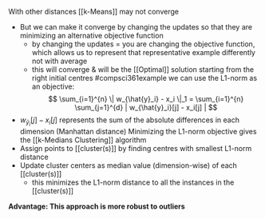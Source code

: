 With other distances [[k-Means]] may not converge
- But we can make it converge by changing the updates so that they are minimizing an alternative objective function
	- by changing the updates = you are changing the objective function, which allows us to represent that representative example differently not with average
	- this will converge & will be the [[Optimal]] solution starting from the right initial centres
#compsci361example we can use the L1-norm as an objective:
$$
\sum_{i=1}^{n} \| w_{\hat{y}_i} - x_i \|_1 = \sum_{i=1}^{n} \sum_{j=1}^{d} | w_{\hat{y}_i}[j] - x_i[j] | 
$$
- $w_{\hat{y}_i}[j] - x_i[j]$ represents the sum of the absolute differences in each dimension (Manhattan distance)
Minimizing the L1-norm objective gives the [[k-Medians Clustering]] algorithm
- Assign points to [[cluster(s)]] by finding centres with smallest L1-norm distance
- Update cluster centers as median value (dimension-wise) of each [[cluster(s)]]
	- this minimizes the L1-norm distance to all the instances in the [[cluster(s)]]

**Advantage: This approach is more robust to outliers**
